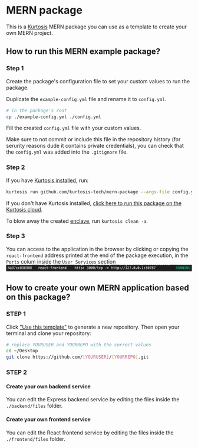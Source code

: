 # MERN package

This is a [Kurtosis](https://github.com/kurtosis-tech/kurtosis/) MERN package you can use as a template to create your own MERN project.

## How to run this MERN example package?

### Step 1

Create the package's configuration file to set your custom values to run the package.

Duplicate the `example-config.yml` file and rename it to `config.yml`.

```bash
# in the package's root
cp ./example-config.yml ./config.yml
```

Fill the created `config.yml` file with your custom values.

Make sure to not commit or include this file in the repository history (for serurity reasons dude it contains private credentials), you can check that the `config.yml` was added into the `.gitignore` file.

### Step 2

If you have [Kurtosis installed][install-kurtosis], run:

```bash
kurtosis run github.com/kurtosis-tech/mern-package --args-file config.yml
```

If you don't have Kurtosis installed, [click here to run this package on the Kurtosis cloud](https://cloud.kurtosis.com/).

To blow away the created [enclave][enclaves-reference], run `kurtosis clean -a`.

### Step 3

You can access to the application in the browser by clicking or copying the `react-frontend` address printed at the end of the package execution, in the `Ports` colum inside the `User Services` section
<img alt="frontend address example" src="./readme-files/frontend-address.png" />

## How to create your own MERN application based on this package?

### STEP 1

Click ["Use this template"](https://github.com/benelferink/MERN-template/generate) to generate a new repository.
Then open your terminal and clone your repository:

```bash
# replace YOURUSER and YOURREPO with the correct values
cd ~/Desktop
git clone https://github.com/[YOURUSER]/[YOURREPO].git
```

### STEP 2

#### Create your own backend service

You can edit the Express backend service by editing the files inside the `./backend/files` folder.

#### Create your own frontend service

You can edit the React frontend service by editing the files inside the `./frontend/files` folder.

<!-------------------------------- LINKS ------------------------------->
[install-kurtosis]: https://docs.kurtosis.com/install
[enclaves-reference]: https://docs.kurtosis.com/concepts-reference/enclaves
